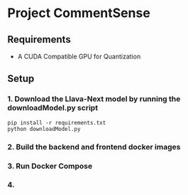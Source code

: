 # Project CommentSense

## Requirements
- A CUDA Compatible GPU for Quantization

## Setup

### 1. Download the Llava-Next model by running the downloadModel.py script
```
pip install -r requirements.txt
python downloadModel.py
```

### 2. Build the backend and frontend docker images

### 3. Run Docker Compose

### 4. 